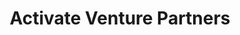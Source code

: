 ---
layout: firm_page
title: "Activate Venture Partners"
id: "activatevp.com"
permalink: "/activateventurepartnersactivatevp.com/"
website: "https://www.activatevp.com"
offices: "Bethlehem (United States), New York (United States)"
investment_stages: "Series A, Series B"
portfolio_companies: "Sapphire Digital, Diameter Health, HighQA, FSA Store, Cypris, KAID Health, Tabula Rasa HealthCare, Benefax, Medidata, scaleMatters, Skill Survey, Princeton Identity"
portfolio_link: "https://activatevp.com/portfolio/"
investment_markets: "Digital Health, Applied Technology, Tech-enabled Healthcare"
founded_year: "1999"
description: "Activate Venture Partners is a leader in digital health and applied technology investment. Their approach is rooted in deep business, technology, and clinical expertise, and a commitment to building lasting, impactful companies."
linkedin: "https://www.linkedin.com/company/activateventurepartners"
twitter: ""
instagram: ""
team_page: "https://activatevp.com/team/"
investor_type: "Venture Capital"
crunchbase: ""
pitchbook: "https://pitchbook.com/profiles/investor/11852-02"

# SEO Optimization
meta_title: "Activate Venture Partners - VC Firm - projectstartups.com"
meta_description: "Activate Venture Partners, Activate Venture Partners is a leader in digital health and applied technology investment. Their approach is rooted in deep business, technology, and ..."
meta_keywords: "Activate Venture Partners, Digital Health, Applied Technology, Tech-enabled Healthcare, VC firm, venture capital, startup investor, projectstartups.com"
canonical_url: "https://vc.projectstartups.com/activateventurepartnersactivatevp.com/"
---